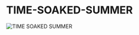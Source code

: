 # TIME-SOAKED-SUMMER
![TIME SOAKED SUMMER](https://user-images.githubusercontent.com/106431721/213749771-ac35011e-5818-41fb-a7c5-7d877d7c1450.jpg)
